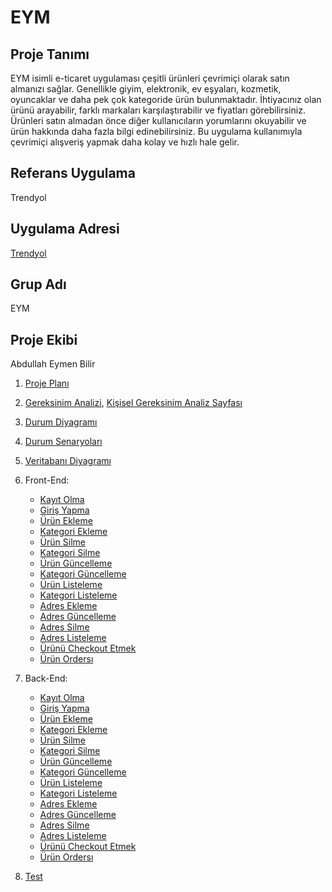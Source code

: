 # EYM

## Proje Tanımı
EYM isimli e-ticaret uygulaması çeşitli ürünleri çevrimiçi olarak satın almanızı sağlar. Genellikle giyim, elektronik, ev eşyaları, kozmetik, oyuncaklar ve daha pek çok kategoride ürün bulunmaktadır. İhtiyacınız olan ürünü arayabilir, farklı markaları karşılaştırabilir ve fiyatları görebilirsiniz. Ürünleri satın almadan önce diğer kullanıcıların yorumlarını okuyabilir ve ürün hakkında daha fazla bilgi edinebilirsiniz. Bu uygulama kullanımıyla çevrimiçi alışveriş yapmak daha kolay ve hızlı hale gelir.

## Referans Uygulama
Trendyol

## Uygulama Adresi
[Trendyol](https://www.trendyol.com/)

## Grup Adı
EYM

## Proje Ekibi
Abdullah Eymen Bilir

1. [Proje Planı](https://github.com/FirstEymen/EYM/blob/master/Proje%20Plan%C4%B1.png)
2. [Gereksinim Analizi](https://github.com/FirstEymen/EYM/blob/master/Gereksinim%20Analizi%20Sayfas%C4%B1.pdf), [Kişisel Gereksinim Analiz Sayfası](https://github.com/FirstEymen/EYM/blob/master/Ki%C5%9Fisel%20Gereksinim%20Analiz%20Sayfas%C4%B1.pdf)
3. [Durum Diyagramı](https://github.com/FirstEymen/EYM/blob/master/Kullan%C4%B1m%20Senaryosu%20Diyagram%C4%B1.png)
4. [Durum Senaryoları](https://github.com/FirstEymen/EYM/blob/master/Durum%20Senaryolar%C4%B1.pdf)
5. [Veritabanı Diyagramı](https://github.com/FirstEymen/EYM/blob/master/veritaban%C4%B1%20diyagram%C4%B1.png)
6. Front-End:
    - [Kayıt Olma](https://github.com/FirstEymen/EYM/blob/master/app/src/main/res/layout/activity_register.xml)
    - [Giriş Yapma](https://github.com/FirstEymen/EYM/blob/master/app/src/main/res/layout/activity_login.xml)
    - [Ürün Ekleme](https://github.com/FirstEymen/EYM/blob/master/app/src/main/res/layout/activity_admin_product_add.xml)
    - [Kategori Ekleme](https://github.com/FirstEymen/EYM/blob/master/app/src/main/res/layout/activity_admin_category_add.xml)
    - [Ürün Silme](https://github.com/FirstEymen/EYM/blob/master/app/src/main/res/layout/activity_admin_product_add.xml)
    - [Kategori Silme](https://github.com/FirstEymen/EYM/blob/master/app/src/main/res/layout/activity_admin_category_add.xml)
    - [Ürün Güncelleme](https://github.com/FirstEymen/EYM/blob/master/app/src/main/res/layout/activity_admin_product_add.xml)
    - [Kategori Güncelleme](https://github.com/FirstEymen/EYM/blob/master/app/src/main/res/layout/activity_admin_category_add.xml)
    - [Ürün Listeleme](https://github.com/FirstEymen/EYM/blob/master/app/src/main/res/layout/fragment_home.xml)
    - [Kategori Listeleme](https://github.com/FirstEymen/EYM/blob/master/app/src/main/res/layout/activity_categoryproducts.xml)
    - [Adres Ekleme](https://github.com/FirstEymen/EYM/blob/master/app/src/main/res/layout/activity_address_add.xml)
    - [Adres Güncelleme](https://github.com/FirstEymen/EYM/blob/master/app/src/main/res/layout/activity_address_edit.xml)
    - [Adres Silme](https://github.com/FirstEymen/EYM/blob/master/app/src/main/res/layout/activity_address_edit.xml)
    - [Adres Listeleme](https://github.com/FirstEymen/EYM/blob/master/app/src/main/res/layout/address_item.xml)
    - [Ürünü Checkout Etmek](https://github.com/FirstEymen/EYM/blob/master/app/src/main/res/layout/fragment_cart.xml)
    - [Ürün Ordersı](https://github.com/FirstEymen/EYM/blob/master/app/src/main/res/layout/activity_order.xml)
  
7. Back-End:
    - [Kayıt Olma](https://github.com/FirstEymen/EYM/blob/master/app/src/main/java/com/bilireymen/eym/RegisterActivity.kt)
    - [Giriş Yapma](https://github.com/FirstEymen/EYM/blob/master/app/src/main/java/com/bilireymen/eym/LoginActivity.kt)
    - [Ürün Ekleme](https://github.com/FirstEymen/EYM/blob/master/app/src/main/java/com/bilireymen/eym/AdminProductAdd.kt)
    - [Kategori Ekleme](https://github.com/FirstEymen/EYM/blob/master/app/src/main/java/com/bilireymen/eym/AdminCategoryAddActivity.kt)
    - [Ürün Silme](https://github.com/FirstEymen/EYM/blob/master/app/src/main/java/com/bilireymen/eym/AdminProductAdd.kt)
    - [Kategori Silme](https://github.com/FirstEymen/EYM/blob/master/app/src/main/java/com/bilireymen/eym/AdminCategoryAddActivity.kt)
    - [Ürün Güncelleme](https://github.com/FirstEymen/EYM/blob/master/app/src/main/java/com/bilireymen/eym/AdminProductAdd.kt)
    - [Kategori Güncelleme](https://github.com/FirstEymen/EYM/blob/master/app/src/main/java/com/bilireymen/eym/AdminCategoryAddActivity.kt)
    - [Ürün Listeleme](https://github.com/FirstEymen/EYM/blob/master/app/src/main/java/com/bilireymen/eym/fragments/HomeFragment.kt)
    - [Kategori Listeleme](https://github.com/FirstEymen/EYM/blob/master/app/src/main/java/com/bilireymen/eym/CategoryProductsActivity.kt)
    - [Adres Ekleme](https://github.com/FirstEymen/EYM/blob/master/app/src/main/java/com/bilireymen/eym/AddAddressActivity.kt)
    - [Adres Güncelleme](https://github.com/FirstEymen/EYM/blob/master/app/src/main/java/com/bilireymen/eym/AddressEditActivity.kt)
    - [Adres Silme](https://github.com/FirstEymen/EYM/blob/master/app/src/main/java/com/bilireymen/eym/AddressEditActivity.kt)
    - [Adres Listeleme](https://github.com/FirstEymen/EYM/blob/master/app/src/main/java/com/bilireymen/eym/AddressListActivity.kt)
    - [Ürünü Checkout Etmek](https://github.com/FirstEymen/EYM/blob/master/app/src/main/java/com/bilireymen/eym/CheckoutActivity.kt)
    - [Ürün Ordersı](https://github.com/FirstEymen/EYM/blob/master/app/src/main/java/com/bilireymen/eym/OrderActivity.kt)
  
8. [Test]()
